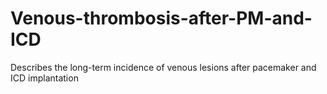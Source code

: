 Venous-thrombosis-after-PM-and-ICD
==================================

Describes the long-term incidence of venous lesions after pacemaker and ICD implantation